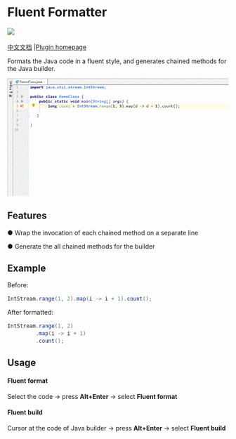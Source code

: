 # Fluent Formatter
![](https://img.shields.io/github/v/release/Mengzuozhu/FluentFormatter)

<a href="README-CH.md">中文文档</a> |[Plugin homepage](https://plugins.jetbrains.com/plugin/15631-fluent-formatter)

Formats the Java code in a fluent style, and generates chained methods for the Java builder.

![useDemo](https://github.com/Mengzuozhu/FluentFormatter/blob/master/demo/useDemo.gif)

## **Features**

● Wrap the invocation of each chained method on a separate line

● Generate the all chained methods for the builder

## Example
Before:
```java
IntStream.range(1, 2).map(i -> i + 1).count(); 
```

After formatted:

```java
IntStream.range(1, 2)
         .map(i -> i + 1)
         .count();
```

## Usage

#### Fluent format

Select the code -> press **Alt+Enter** -> select **Fluent format**



#### Fluent build

Cursor at the code of Java builder -> press **Alt+Enter** -> select **Fluent build**
